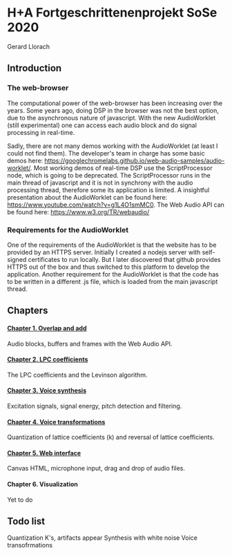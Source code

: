 # H+A Fortgeschrittenenprojekt SoSe 2020
 Gerard Llorach

## Introduction

### The web-browser
The computational power of the web-browser has been increasing over the years. Some years ago, doing DSP in the browser was not the best option, due to the asynchronous nature of javascript. With the new AudioWorklet (still experimental) one can access each audio block and do signal processing in real-time.

Sadly, there are not many demos working with the AudioWorklet (at least I could not find them). The developer's team in charge has some basic demos here: https://googlechromelabs.github.io/web-audio-samples/audio-worklet/. Most working demos of real-time DSP use the ScriptProcessor node, which is going to be deprecated. The ScriptProcessor runs in the main thread of javascript and it is not in synchrony with the audio processing thread, therefore some its application is limited. A insightful presentation about the AudioWorklet can be found here: https://www.youtube.com/watch?v=g1L4O1smMC0. The Web Audio API can be found here: https://www.w3.org/TR/webaudio/

### Requirements for the AudioWorklet
One of the requirements of the AudioWorklet is that the website has to be provided by an HTTPS server. Initially I created a nodejs server with self-signed certificates to run locally. But I later discovered that github provides HTTPS out of the box and thus switched to this platform to develop the application. Another requirement for the AudioWorklet is that the code has to be written in a different .js file, which is loaded from the main javascript thread.

## Chapters
#### [Chapter 1. Overlap and add](docs/Chapter%201.%20Overlap%20and%20add.md)
Audio blocks, buffers and frames with the Web Audio API.

#### [Chapter 2. LPC coefficients](docs/Chapter%202.%20LPC%20coefficients.md)
The LPC coefficients and the Levinson algorithm.

#### [Chapter 3. Voice synthesis](docs/Chapter%203.%20Voice%20synthesis.md)
Excitation signals, signal energy, pitch detection and filtering.

#### [Chapter 4. Voice transformations](docs/Chapter%204.%20Voice%20transformations.md)
Quantization of lattice coefficients (k) and reversal of lattice coefficients.

#### [Chapter 5. Web interface](docs/Chapter%205.%20Web%20interface.md)
Canvas HTML, microphone input, drag and drop of audio files.

#### Chapter 6. Visualization
Yet to do


## Todo list
Quantization K's, artifacts appear
Synthesis with white noise
Voice transofrmations


